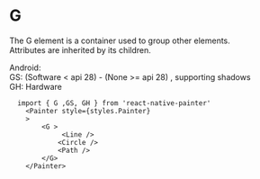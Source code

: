# G
The G element is a container used to group other elements.  
Attributes are inherited by its children.

Android:  
GS: (Software < api 28) - (None >= api 28) ,  supporting shadows  
GH: Hardware



```JS
  import { G ,GS, GH } from 'react-native-painter'
    <Painter style={styles.Painter} 
    >
        <G >
             <Line />
            <Circle />
            <Path />
        </G>   
    </Painter>
```



